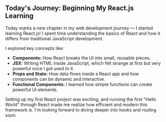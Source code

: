 ## **Today's Journey: Beginning My React.js Learning**

Today marks a new chapter in my web development journey — I started learning React.js!
I spent time understanding the basics of React and how it differs from traditional JavaScript development.

I explored key concepts like:
* **Components:** How React breaks the UI into small, reusable pieces.
* **JSX:** Writing HTML inside JavaScript, which felt strange at first but very powerful once I got used to it.
* **Props and State:** How data flows inside a React app and how components can be dynamic and interactive.
* **Functional Components:** I learned how simple functions can create powerful UI elements.

Setting up my first React project was exciting, and running the first "Hello World" through React made me realize how efficient and modern this framework is.
I'm looking forward to diving deeper into hooks and routing soon.